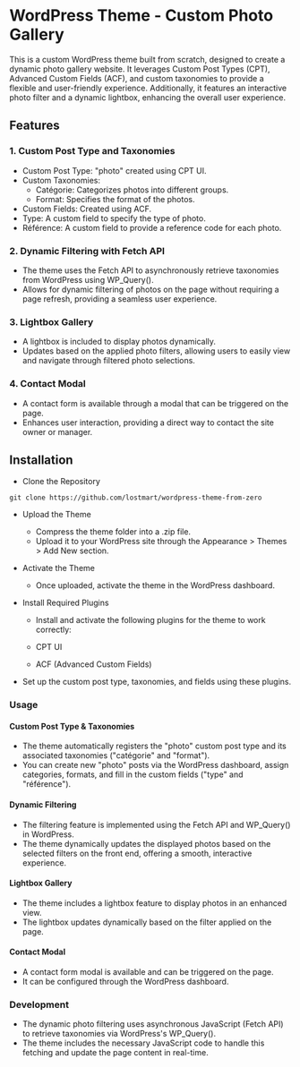 # WordPress Theme - Custom Photo Gallery

This is a custom WordPress theme built from scratch, designed to create a dynamic photo gallery website. It leverages Custom Post Types (CPT), Advanced Custom Fields (ACF), and custom taxonomies to provide a flexible and user-friendly experience. Additionally, it features an interactive photo filter and a dynamic lightbox, enhancing the overall user experience.

## Features

### 1. Custom Post Type and Taxonomies

- Custom Post Type: "photo" created using CPT UI.
- Custom Taxonomies:
  - Catégorie: Categorizes photos into different groups.
  - Format: Specifies the format of the photos.
- Custom Fields: Created using ACF.
- Type: A custom field to specify the type of photo.
- Référence: A custom field to provide a reference code for each photo.

### 2. Dynamic Filtering with Fetch API

- The theme uses the Fetch API to asynchronously retrieve taxonomies from WordPress using WP_Query().
- Allows for dynamic filtering of photos on the page without requiring a page refresh, providing a seamless user experience.

### 3. Lightbox Gallery

- A lightbox is included to display photos dynamically.
- Updates based on the applied photo filters, allowing users to easily view and navigate through filtered photo selections.

### 4. Contact Modal

- A contact form is available through a modal that can be triggered on the page.
- Enhances user interaction, providing a direct way to contact the site owner or manager.

## Installation

- Clone the Repository

```bass
git clone https://github.com/lostmart/wordpress-theme-from-zero
```

- Upload the Theme

    - Compress the theme folder into a .zip file.
    - Upload it to your WordPress site through the Appearance > Themes > Add New section.

- Activate the Theme

    - Once uploaded, activate the theme in the WordPress dashboard.

- Install Required Plugins

    - Install and activate the following plugins for the theme to work correctly:

    - CPT UI
    - ACF (Advanced Custom Fields)

-  Set up the custom post type, taxonomies, and fields using these plugins.

### Usage

#### Custom Post Type & Taxonomies

- The theme automatically registers the "photo" custom post type and its associated taxonomies ("catégorie" and "format").
- You can create new "photo" posts via the WordPress dashboard, assign categories, formats, and fill in the custom fields ("type" and "référence").

#### Dynamic Filtering

- The filtering feature is implemented using the Fetch API and WP_Query() in WordPress.
- The theme dynamically updates the displayed photos based on the selected filters on the front end, offering a smooth, interactive experience.

#### Lightbox Gallery

- The theme includes a lightbox feature to display photos in an enhanced view.
- The lightbox updates dynamically based on the filter applied on the page.

#### Contact Modal

- A contact form modal is available and can be triggered on the page.
- It can be configured through the WordPress dashboard.

### Development

- The dynamic photo filtering uses asynchronous JavaScript (Fetch API) to retrieve taxonomies via WordPress's WP_Query().
- The theme includes the necessary JavaScript code to handle this fetching and update the page content in real-time.
